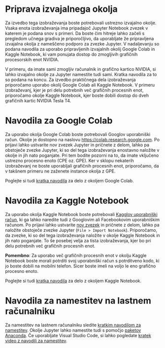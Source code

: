 # Priprava izvajalnega okolja

Za izvedbo tega izobraževanja boste potrebovali ustrezno izvajalno okolje. Vsaka enota izobraževanja ima pripadajoč Jupyter Notebook zvezek v katerem je podana snov s primeri. Da boste čim hitreje lahko začeli s pregledom učnega gradiva je priporočljivo, da uporabljate že pripravljena izvajalna okolja z nameščeno podporo za zvezke Jupyter. V nadaljevanju so podana navodila za uporabo pripravljenih izvajalnih okolij Google Colab in Kaggle Notebook, ki vam ponujata dostop do zmogljivih grafičnih procesorskih enot NVIDIA. 

V primeru, da imate sami zmogljiv računalnik in grafično kartico NVIDIA, si lahko izvajalno okolje za Jupyter namestite tudi sami. Kratka navodila za to so podana na koncu. Za izvedbo praktičnega dela izobraževanja priporočamo uporabo okolij Google Colab ali Kaggle Notebook. V primeru izobraževanj, kjer je pri delu potrebnih več grafičnih procesnih enot, priporočamo okolje Kaggle Notebook, kjer boste dobili dostop do dveh grafičnih kartic NVIDIA Tesla T4. 

# Navodila za Google Colab

Za uporabo okolja Google Colab boste potrebovali Googlov uporabniški račun. Okolje je dostopno na naslovu https://colab.research.google.com. Po prijavi lahko ustvarite nov zvezek Jupyter in pričnete z delom, lahko pa obstoječe zvezke Jupyter, ki so del tega izobraževanja enostavno naložite v okolje in jih nato poganjate. Pri tem bodite pozorni na to, da imate vključeno ustrezno procesno enoto (CPE oz. GPE). Ker v sklopu nekaterih izobraževanj ne boste uporabljali grafičnih procesnih enot, priporočamo, da v takšnem primeru ne zaženete instance okolja z GPE. 

Poglejte si tudi [kratka navodila](https://www.geeksforgeeks.org/how-to-use-google-colab/) za delo z okoljem Google Colab.

# Navodila za Kaggle Notebook

Za uporabo okolja Kaggle Notebook boste potrebovali [Kagglov uporabniški račun](https://www.kaggle.com/account/login?phase=startSignInTab&returnUrl=%2F), ki ga lahko naredite tudi z Googlovim ali Facebookovim uporabniškim računom. Po prijavi lahko ustvarite [nov zvezek](https://www.kaggle.com/code/new) in pričnete z delom, lahko pa naložite obstoječe zvezke Jupyter (``File > Import Notebook``). Priporočamo, da zvezke, ki so del tega izobraževanja naložite v okolje Kaggle Notebook in jih nato poganjate. To še posebej velja za tista izobraževanja, kjer bo pri delu potrebnih več grafičnih procesnih enot. 

**Pomembno**: Za uporabo več grafičnih procesnih enot v okolju Kaggle Notebook boste morali potrditi svoj uporabniški račun s potrditveno kodo, ki jo boste dobili na mobilni telefon. Sicer boste imeli na voljo le eno grafično procesno enoto.

Poglejte si tudi [kratka navodila](https://www.kaggle.com/docs/notebooks) za delo z okoljem Kaggle Notebook. 

# Navodila za namestitev na lastnem računalniku

Za namestitev na lastnem računalniku sledite [kratkim navodilom za namestitev](https://jupyter.org/install). Okolje Jupyter lahko namestite tudi s pomočjo [paketov Anaconda](https://docs.anaconda.com/free/anaconda/install/index.html). Če uporabljate Visual Studio Code, si lahko pogledate [kratek video z navodili za namestitev](https://www.youtube.com/watch?v=h1sAzPojKMg).
